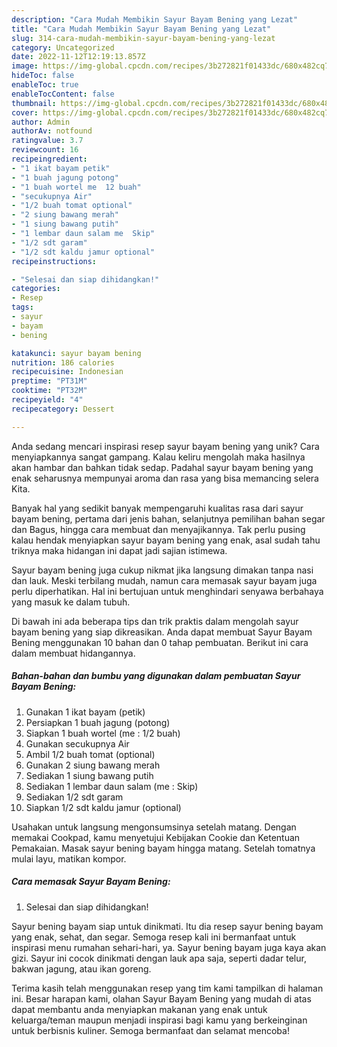 ```yaml
---
description: "Cara Mudah Membikin Sayur Bayam Bening yang Lezat"
title: "Cara Mudah Membikin Sayur Bayam Bening yang Lezat"
slug: 314-cara-mudah-membikin-sayur-bayam-bening-yang-lezat
category: Uncategorized
date: 2022-11-12T12:19:13.857Z
image: https://img-global.cpcdn.com/recipes/3b272821f01433dc/680x482cq70/sayur-bayam-bening-foto-resep-utama.jpg
hideToc: false
enableToc: true
enableTocContent: false
thumbnail: https://img-global.cpcdn.com/recipes/3b272821f01433dc/680x482cq70/sayur-bayam-bening-foto-resep-utama.jpg
cover: https://img-global.cpcdn.com/recipes/3b272821f01433dc/680x482cq70/sayur-bayam-bening-foto-resep-utama.jpg
author: Admin
authorAv: notfound
ratingvalue: 3.7
reviewcount: 16
recipeingredient:
- "1 ikat bayam petik"
- "1 buah jagung potong"
- "1 buah wortel me  12 buah"
- "secukupnya Air"
- "1/2 buah tomat optional"
- "2 siung bawang merah"
- "1 siung bawang putih"
- "1 lembar daun salam me  Skip"
- "1/2 sdt garam"
- "1/2 sdt kaldu jamur optional"
recipeinstructions:

- "Selesai dan siap dihidangkan!"
categories:
- Resep
tags:
- sayur
- bayam
- bening

katakunci: sayur bayam bening 
nutrition: 186 calories
recipecuisine: Indonesian
preptime: "PT31M"
cooktime: "PT32M"
recipeyield: "4"
recipecategory: Dessert

---
```





Anda sedang mencari inspirasi resep sayur bayam bening yang unik? Cara menyiapkannya sangat gampang. Kalau keliru mengolah maka hasilnya akan hambar dan bahkan tidak sedap. Padahal sayur bayam bening yang enak seharusnya mempunyai aroma dan rasa yang bisa memancing selera Kita.





Banyak hal yang sedikit banyak mempengaruhi kualitas rasa dari sayur bayam bening, pertama dari jenis bahan, selanjutnya pemilihan bahan segar dan Bagus, hingga cara membuat dan menyajikannya. Tak perlu pusing kalau hendak menyiapkan sayur bayam bening yang enak,      asal sudah tahu triknya maka hidangan ini dapat jadi sajian istimewa.














Sayur bayam bening juga cukup nikmat jika langsung dimakan tanpa nasi dan lauk. Meski terbilang mudah, namun cara memasak sayur bayam juga perlu diperhatikan. Hal ini bertujuan untuk menghindari senyawa berbahaya yang masuk ke dalam tubuh.






Di bawah ini ada beberapa tips dan trik praktis dalam mengolah sayur bayam bening yang siap dikreasikan. Anda dapat membuat Sayur Bayam Bening menggunakan 10 bahan dan 0 tahap pembuatan. Berikut ini cara dalam membuat hidangannya.

<!--inarticleads1-->

##### Bahan-bahan dan bumbu yang digunakan dalam pembuatan Sayur Bayam Bening:

1. Gunakan 1 ikat bayam (petik)
1. Persiapkan 1 buah jagung (potong)
1. Siapkan 1 buah wortel (me : 1/2 buah)
1. Gunakan secukupnya Air
1. Ambil 1/2 buah tomat (optional)
1. Gunakan 2 siung bawang merah
1. Sediakan 1 siung bawang putih
1. Sediakan 1 lembar daun salam (me : Skip)
1. Sediakan 1/2 sdt garam
1. Siapkan 1/2 sdt kaldu jamur (optional)


Usahakan untuk langsung mengonsumsinya setelah matang. Dengan memakai Cookpad, kamu menyetujui Kebijakan Cookie dan Ketentuan Pemakaian. Masak sayur bening bayam hingga matang. Setelah tomatnya mulai layu, matikan kompor. 

<!--inarticleads2-->

##### Cara memasak Sayur Bayam Bening:


1. Selesai dan siap dihidangkan!

Sayur bening bayam siap untuk dinikmati. Itu dia resep sayur bening bayam yang enak, sehat, dan segar. Semoga resep kali ini bermanfaat untuk inspirasi menu rumahan sehari-hari, ya. Sayur bening bayam juga kaya akan gizi. Sayur ini cocok dinikmati dengan lauk apa saja, seperti dadar telur, bakwan jagung, atau ikan goreng. 

Terima kasih telah menggunakan resep yang tim kami tampilkan di halaman ini. Besar harapan kami, olahan Sayur Bayam Bening yang mudah di atas dapat membantu anda menyiapkan makanan yang enak untuk keluarga/teman maupun menjadi inspirasi bagi kamu yang berkeinginan untuk berbisnis kuliner. Semoga bermanfaat dan selamat mencoba!

